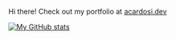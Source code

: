 Hi there! Check out my portfolio at [acardosi.dev](https://acardosi.dev)

[![My GitHub stats](https://github-readme-stats.vercel.app/api?username=adcar&theme=synthwave)](https://github.com/anuraghazra/github-readme-stats)
